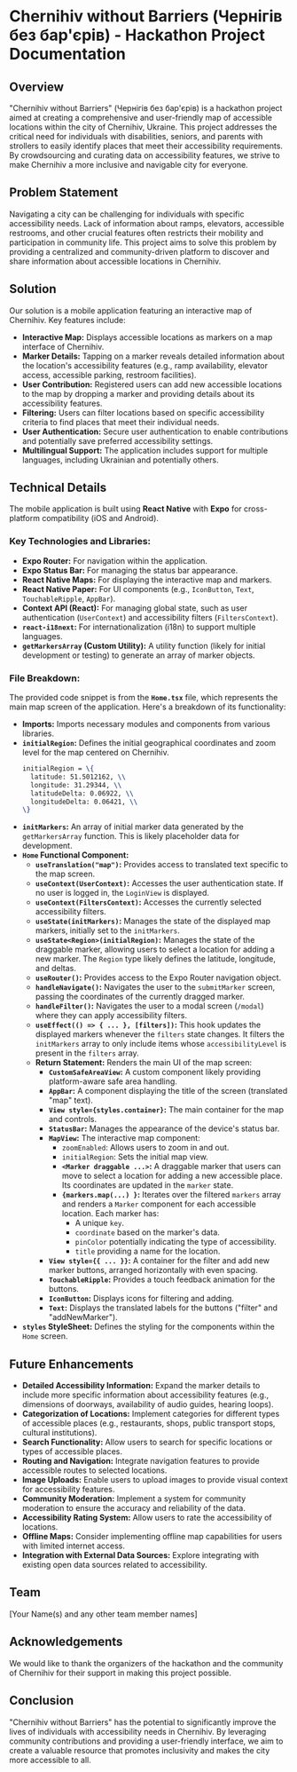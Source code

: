 # Chernihiv without Barriers (Чернігів без бар'єрів) - Hackathon Project Documentation

## Overview

"Chernihiv without Barriers" (Чернігів без бар'єрів) is a hackathon project aimed at creating a comprehensive and user-friendly map of accessible locations within the city of Chernihiv, Ukraine. This project addresses the critical need for individuals with disabilities, seniors, and parents with strollers to easily identify places that meet their accessibility requirements. By crowdsourcing and curating data on accessibility features, we strive to make Chernihiv a more inclusive and navigable city for everyone.

## Problem Statement

Navigating a city can be challenging for individuals with specific accessibility needs. Lack of information about ramps, elevators, accessible restrooms, and other crucial features often restricts their mobility and participation in community life. This project aims to solve this problem by providing a centralized and community-driven platform to discover and share information about accessible locations in Chernihiv.

## Solution

Our solution is a mobile application featuring an interactive map of Chernihiv. Key features include:

- **Interactive Map:** Displays accessible locations as markers on a map interface of Chernihiv.
- **Marker Details:** Tapping on a marker reveals detailed information about the location's accessibility features (e.g., ramp availability, elevator access, accessible parking, restroom facilities).
- **User Contribution:** Registered users can add new accessible locations to the map by dropping a marker and providing details about its accessibility features.
- **Filtering:** Users can filter locations based on specific accessibility criteria to find places that meet their individual needs.
- **User Authentication:** Secure user authentication to enable contributions and potentially save preferred accessibility settings.
- **Multilingual Support:** The application includes support for multiple languages, including Ukrainian and potentially others.

## Technical Details

The mobile application is built using **React Native** with **Expo** for cross-platform compatibility (iOS and Android).

### Key Technologies and Libraries:

- **Expo Router:** For navigation within the application.
- **Expo Status Bar:** For managing the status bar appearance.
- **React Native Maps:** For displaying the interactive map and markers.
- **React Native Paper:** For UI components (e.g., `IconButton`, `Text`, `TouchableRipple`, `AppBar`).
- **Context API (React):** For managing global state, such as user authentication (`UserContext`) and accessibility filters (`FiltersContext`).
- **`react-i18next`:** For internationalization (i18n) to support multiple languages.
- **`getMarkersArray` (Custom Utility):** A utility function (likely for initial development or testing) to generate an array of marker objects.

### File Breakdown:

The provided code snippet is from the **`Home.tsx`** file, which represents the main map screen of the application. Here's a breakdown of its functionality:

- **Imports:** Imports necessary modules and components from various libraries.
- **`initialRegion`:** Defines the initial geographical coordinates and zoom level for the map centered on Chernihiv.
  ```latex
  initialRegion = \{
    latitude: 51.5012162, \\
    longitude: 31.29344, \\
    latitudeDelta: 0.06922, \\
    longitudeDelta: 0.06421, \\
  \}
  ```
- **`initMarkers`:** An array of initial marker data generated by the `getMarkersArray` function. This is likely placeholder data for development.
- **`Home` Functional Component:**
  - **`useTranslation("map")`:** Provides access to translated text specific to the map screen.
  - **`useContext(UserContext)`:** Accesses the user authentication state. If no user is logged in, the `LoginView` is displayed.
  - **`useContext(FiltersContext)`:** Accesses the currently selected accessibility filters.
  - **`useState(initMarkers)`:** Manages the state of the displayed map markers, initially set to the `initMarkers`.
  - **`useState<Region>(initialRegion)`:** Manages the state of the draggable marker, allowing users to select a location for adding a new marker. The `Region` type likely defines the latitude, longitude, and deltas.
  - **`useRouter()`:** Provides access to the Expo Router navigation object.
  - **`handleNavigate()`:** Navigates the user to the `submitMarker` screen, passing the coordinates of the currently dragged marker.
  - **`handleFilter()`:** Navigates the user to a modal screen (`/modal`) where they can apply accessibility filters.
  - **`useEffect(() => { ... }, [filters])`:** This hook updates the displayed markers whenever the `filters` state changes. It filters the `initMarkers` array to only include items whose `accessibilityLevel` is present in the `filters` array.
  - **Return Statement:** Renders the main UI of the map screen:
    - **`CustomSafeAreaView`:** A custom component likely providing platform-aware safe area handling.
    - **`AppBar`:** A component displaying the title of the screen (translated "map" text).
    - **`View style={styles.container}`:** The main container for the map and controls.
    - **`StatusBar`:** Manages the appearance of the device's status bar.
    - **`MapView`:** The interactive map component:
      - `zoomEnabled`: Allows users to zoom in and out.
      - `initialRegion`: Sets the initial map view.
      - **`<Marker draggable ...>`:** A draggable marker that users can move to select a location for adding a new accessible place. Its coordinates are updated in the `marker` state.
      - **`{markers.map(...) }`:** Iterates over the filtered `markers` array and renders a `Marker` component for each accessible location. Each marker has:
        - A unique `key`.
        - `coordinate` based on the marker's data.
        - `pinColor` potentially indicating the type of accessibility.
        - `title` providing a name for the location.
    - **`View style={{ ... }}`:** A container for the filter and add new marker buttons, arranged horizontally with even spacing.
    - **`TouchableRipple`:** Provides a touch feedback animation for the buttons.
    - **`IconButton`:** Displays icons for filtering and adding.
    - **`Text`:** Displays the translated labels for the buttons ("filter" and "addNewMarker").
- **`styles` StyleSheet:** Defines the styling for the components within the `Home` screen.

## Future Enhancements

- **Detailed Accessibility Information:** Expand the marker details to include more specific information about accessibility features (e.g., dimensions of doorways, availability of audio guides, hearing loops).
- **Categorization of Locations:** Implement categories for different types of accessible places (e.g., restaurants, shops, public transport stops, cultural institutions).
- **Search Functionality:** Allow users to search for specific locations or types of accessible places.
- **Routing and Navigation:** Integrate navigation features to provide accessible routes to selected locations.
- **Image Uploads:** Enable users to upload images to provide visual context for accessibility features.
- **Community Moderation:** Implement a system for community moderation to ensure the accuracy and reliability of the data.
- **Accessibility Rating System:** Allow users to rate the accessibility of locations.
- **Offline Maps:** Consider implementing offline map capabilities for users with limited internet access.
- **Integration with External Data Sources:** Explore integrating with existing open data sources related to accessibility.

## Team

[Your Name(s) and any other team member names]

## Acknowledgements

We would like to thank the organizers of the hackathon and the community of Chernihiv for their support in making this project possible.

## Conclusion

"Chernihiv without Barriers" has the potential to significantly improve the lives of individuals with accessibility needs in Chernihiv. By leveraging community contributions and providing a user-friendly interface, we aim to create a valuable resource that promotes inclusivity and makes the city more accessible to all.
